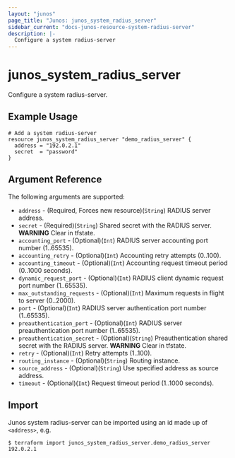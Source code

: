 ```yaml
---
layout: "junos"
page_title: "Junos: junos_system_radius_server"
sidebar_current: "docs-junos-resource-system-radius-server"
description: |-
  Configure a system radius-server
---
```


# junos_system_radius_server

Configure a system radius-server.

## Example Usage

```hcl
# Add a system radius-server
resource junos_system_radius_server "demo_radius_server" {
  address = "192.0.2.1"
  secret  = "password"
}
```

## Argument Reference

The following arguments are supported:

* `address` - (Required, Forces new resource)(`String`) RADIUS server address.
* `secret` - (Required)(`String`) Shared secret with the RADIUS server.
**WARNING** Clear in tfstate.
* `accounting_port` - (Optional)(`Int`) RADIUS server accounting port number (1..65535).
* `accounting_retry` - (Optional)(`Int`) Accounting retry attempts (0..100).
* `accounting_timeout` - (Optional)(`Int`) Accounting request timeout period (0..1000 seconds).
* `dynamic_request_port` - (Optional)(`Int`) RADIUS client dynamic request port number (1..65535).
* `max_outstanding_requests` - (Optional)(`Int`) Maximum requests in flight to server (0..2000).
* `port` - (Optional)(`Int`) RADIUS server authentication port number (1..65535).
* `preauthentication_port` - (Optional)(`Int`) RADIUS server preauthentication port number (1..65535).
* `preauthentication_secret` - (Optional)(`String`) Preauthentication shared secret with the RADIUS server.
**WARNING** Clear in tfstate.
* `retry` - (Optional)(`Int`) Retry attempts (1..100).
* `routing_instance` - (Optional)(`String`) Routing instance.
* `source_address` - (Optional)(`String`) Use specified address as source address.
* `timeout` - (Optional)(`Int`) Request timeout period (1..1000 seconds).

## Import

Junos system radius-server can be imported using an id made up of `<address>`, e.g.

```shell
$ terraform import junos_system_radius_server.demo_radius_server 192.0.2.1
```
